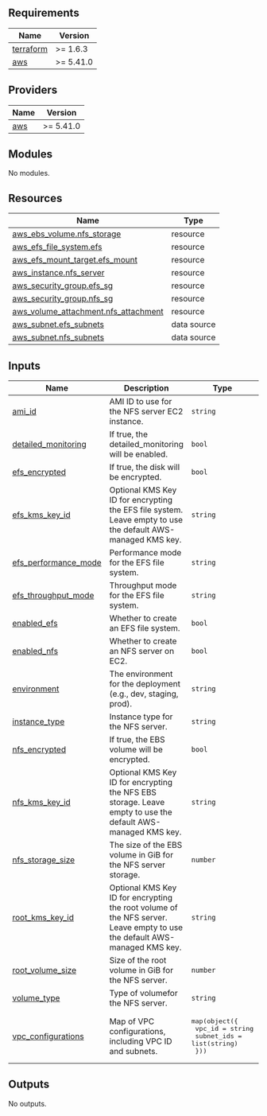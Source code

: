 ## Requirements

| Name | Version |
|------|---------|
| <a name="requirement_terraform"></a> [terraform](#requirement\_terraform) | >= 1.6.3 |
| <a name="requirement_aws"></a> [aws](#requirement\_aws) | >= 5.41.0 |

## Providers

| Name | Version |
|------|---------|
| <a name="provider_aws"></a> [aws](#provider\_aws) | >= 5.41.0 |

## Modules

No modules.

## Resources

| Name | Type |
|------|------|
| [aws_ebs_volume.nfs_storage](https://registry.terraform.io/providers/hashicorp/aws/latest/docs/resources/ebs_volume) | resource |
| [aws_efs_file_system.efs](https://registry.terraform.io/providers/hashicorp/aws/latest/docs/resources/efs_file_system) | resource |
| [aws_efs_mount_target.efs_mount](https://registry.terraform.io/providers/hashicorp/aws/latest/docs/resources/efs_mount_target) | resource |
| [aws_instance.nfs_server](https://registry.terraform.io/providers/hashicorp/aws/latest/docs/resources/instance) | resource |
| [aws_security_group.efs_sg](https://registry.terraform.io/providers/hashicorp/aws/latest/docs/resources/security_group) | resource |
| [aws_security_group.nfs_sg](https://registry.terraform.io/providers/hashicorp/aws/latest/docs/resources/security_group) | resource |
| [aws_volume_attachment.nfs_attachment](https://registry.terraform.io/providers/hashicorp/aws/latest/docs/resources/volume_attachment) | resource |
| [aws_subnet.efs_subnets](https://registry.terraform.io/providers/hashicorp/aws/latest/docs/data-sources/subnet) | data source |
| [aws_subnet.nfs_subnets](https://registry.terraform.io/providers/hashicorp/aws/latest/docs/data-sources/subnet) | data source |

## Inputs

| Name | Description | Type | Default | Required |
|------|-------------|------|---------|:--------:|
| <a name="input_ami_id"></a> [ami\_id](#input\_ami\_id) | AMI ID to use for the NFS server EC2 instance. | `string` | `"ami-0c55b159cbfafe1f0"` | no |
| <a name="input_detailed_monitoring"></a> [detailed\_monitoring](#input\_detailed\_monitoring) | If true, the detailed\_monitoring will be enabled. | `bool` | `true` | no |
| <a name="input_efs_encrypted"></a> [efs\_encrypted](#input\_efs\_encrypted) | If true, the disk will be encrypted. | `bool` | `true` | no |
| <a name="input_efs_kms_key_id"></a> [efs\_kms\_key\_id](#input\_efs\_kms\_key\_id) | Optional KMS Key ID for encrypting the EFS file system. Leave empty to use the default AWS-managed KMS key. | `string` | `""` | no |
| <a name="input_efs_performance_mode"></a> [efs\_performance\_mode](#input\_efs\_performance\_mode) | Performance mode for the EFS file system. | `string` | `"generalPurpose"` | no |
| <a name="input_efs_throughput_mode"></a> [efs\_throughput\_mode](#input\_efs\_throughput\_mode) | Throughput mode for the EFS file system. | `string` | `"bursting"` | no |
| <a name="input_enabled_efs"></a> [enabled\_efs](#input\_enabled\_efs) | Whether to create an EFS file system. | `bool` | `false` | no |
| <a name="input_enabled_nfs"></a> [enabled\_nfs](#input\_enabled\_nfs) | Whether to create an NFS server on EC2. | `bool` | `false` | no |
| <a name="input_environment"></a> [environment](#input\_environment) | The environment for the deployment (e.g., dev, staging, prod). | `string` | n/a | yes |
| <a name="input_instance_type"></a> [instance\_type](#input\_instance\_type) | Instance type for the NFS server. | `string` | `"t3.micro"` | no |
| <a name="input_nfs_encrypted"></a> [nfs\_encrypted](#input\_nfs\_encrypted) | If true, the EBS volume will be encrypted. | `bool` | `true` | no |
| <a name="input_nfs_kms_key_id"></a> [nfs\_kms\_key\_id](#input\_nfs\_kms\_key\_id) | Optional KMS Key ID for encrypting the NFS EBS storage. Leave empty to use the default AWS-managed KMS key. | `string` | `""` | no |
| <a name="input_nfs_storage_size"></a> [nfs\_storage\_size](#input\_nfs\_storage\_size) | The size of the EBS volume in GiB for the NFS server storage. | `number` | `50` | no |
| <a name="input_root_kms_key_id"></a> [root\_kms\_key\_id](#input\_root\_kms\_key\_id) | Optional KMS Key ID for encrypting the root volume of the NFS server. Leave empty to use the default AWS-managed KMS key. | `string` | `""` | no |
| <a name="input_root_volume_size"></a> [root\_volume\_size](#input\_root\_volume\_size) | Size of the root volume in GiB for the NFS server. | `number` | `20` | no |
| <a name="input_volume_type"></a> [volume\_type](#input\_volume\_type) | Type of volumefor the NFS server. | `string` | `"gp3"` | no |
| <a name="input_vpc_configurations"></a> [vpc\_configurations](#input\_vpc\_configurations) | Map of VPC configurations, including VPC ID and subnets. | <pre>map(object({<br/>    vpc_id     = string<br/>    subnet_ids = list(string)<br/>  }))</pre> | n/a | yes |

## Outputs

No outputs.
